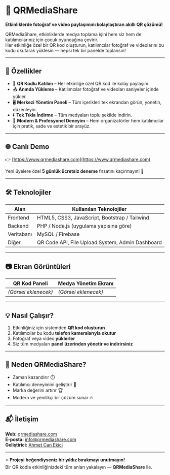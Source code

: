 # 📸 QRMediaShare

**Etkinliklerde fotoğraf ve video paylaşımını kolaylaştıran akıllı QR çözümü!**  

QRMediaShare, etkinliklerde medya toplama işini hem siz hem de katılımcılarınız için çocuk oyuncağına çevirir.  
Her etkinliğe özel bir QR kod oluşturun, katılımcılar fotoğraf ve videolarını bu kodu okutarak yüklesin — hepsi tek bir panelde toplansın!  

---

## 🚀 Özellikler

- 🔗 **QR Kodlu Katılım** – Her etkinliğe özel QR kod ile kolay paylaşım.  
- 📤 **Anında Yükleme** – Katılımcılar fotoğraf ve videoları saniyeler içinde yükler.  
- 🖥️ **Merkezi Yönetim Paneli** – Tüm içerikleri tek ekrandan görün, yönetin, düzenleyin.  
- ⏬ **Tek Tıkla İndirme** – Tüm medyaları toplu şekilde indirin.  
- 🎨 **Modern & Profesyonel Deneyim** – Hem organizatörler hem katılımcılar için pratik, sade ve estetik bir arayüz.  

---

## 🌐 Canlı Demo

👉 [https://www.qrmediashare.com](https://www.qrmediashare.com)

Yeni üyelere özel **5 günlük ücretsiz deneme** fırsatını kaçırmayın! 🎉

---

## 🛠️ Teknolojiler

| Alan | Kullanılan Teknolojiler |
|------|--------------------------|
| Frontend | HTML5, CSS3, JavaScript, Bootstrap / Tailwind |
| Backend | PHP / Node.js (uygulama yapısına göre) |
| Veritabanı | MySQL / Firebase |
| Diğer | QR Code API, File Upload System, Admin Dashboard |

---

## 📷 Ekran Görüntüleri

| QR Kod Paneli | Medya Yönetim Ekranı |
|----------------|----------------------|
| *(Görsel eklenecek)* | *(Görsel eklenecek)* |

---

## 💡 Nasıl Çalışır?

1. Etkinliğiniz için sistemden **QR kod oluşturun**  
2. Katılımcılar bu kodu **telefon kameralarıyla okutur**  
3. Fotoğraf veya video **yüklerler**  
4. Siz tüm medyaları **panel üzerinden yönetir ve indirirsiniz**

---

## 🧠 Neden QRMediaShare?

- Zaman kazandırır ⏱️  
- Katılımcı deneyimini geliştirir 💫  
- Marka değerini artırır 🏆  
- Modern ve yenilikçi bir çözüm sunar 🔥  

---

## 📬 İletişim

**Web:** [qrmediashare.com](https://www.qrmediashare.com)  
**E-posta:** info@qrmediashare.com  
**Geliştirici:** [Ahmet Can Ekici](https://github.com/ahmetcanekici)

---

⭐ **Projeyi beğendiyseniz bir yıldız bırakmayı unutmayın!**  
Bir QR kodla etkinliğinizdeki tüm anları yakalayın — **QRMediaShare** ile.  
